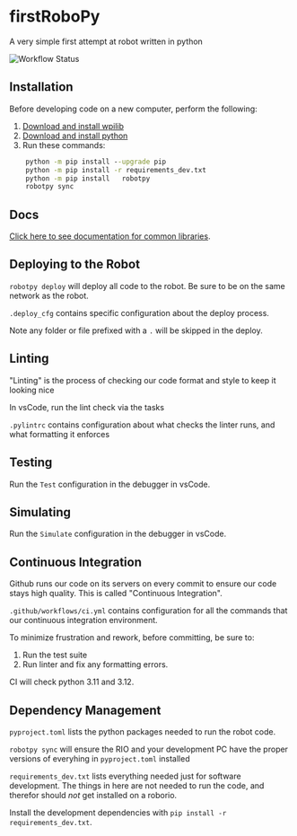 # firstRoboPy
A very simple first attempt at robot written in python

![Workflow Status](https://github.com/RobotCasserole1736/firstRoboPy/actions/workflows/ci.yml/badge.svg)

## Installation

Before developing code on a new computer, perform the following:

1. [Download and install wpilib](https://github.com/wpilibsuite/allwpilib/releases)
2. [Download and install python](https://www.python.org/downloads/)
3. Run these commands:

```cmd
    python -m pip install --upgrade pip
    python -m pip install -r requirements_dev.txt
    python -m pip install   robotpy
    robotpy sync
```

## Docs

[Click here to see documentation for common libraries](docs/UserAPI).

## Deploying to the Robot

`robotpy deploy` will deploy all code to the robot. Be sure to be on the same network as the robot.

`.deploy_cfg` contains specific configuration about the deploy process.

Note any folder or file prefixed with a `.` will be skipped in the deploy.

## Linting

"Linting" is the process of checking our code format and style to keep it looking nice

In vsCode, run the lint check via the tasks

`.pylintrc` contains configuration about what checks the linter runs, and what formatting it enforces

## Testing

Run the `Test` configuration in the debugger in vsCode.

## Simulating

Run the `Simulate` configuration in the debugger in vsCode.

## Continuous Integration

Github runs our code on its servers on every commit to ensure our code stays high quality. This is called "Continuous Integration".

`.github/workflows/ci.yml` contains configuration for all the commands that our continuous integration environment.

To minimize frustration and rework, before committing, be sure to:

1. Run the test suite
2. Run linter and fix any formatting errors.

CI will check python 3.11 and 3.12.

## Dependency Management

`pyproject.toml` lists the python packages needed to run the robot code.

`robotpy sync` will ensure the RIO and your development PC have the proper versions of everyhing in `pyproject.toml` installed

`requirements_dev.txt` lists everything needed just for software development. The things in here are not needed to run the code, and therefor should _not_ get installed on a roborio.

Install the development dependencies with `pip install -r requirements_dev.txt`.
